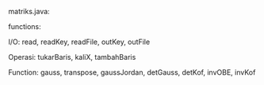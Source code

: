 matriks.java:


functions:

I/O: read, readKey, readFile, outKey, outFile

Operasi: tukarBaris, kaliX, tambahBaris

Function: gauss, transpose, gaussJordan, detGauss, detKof, invOBE, invKof
